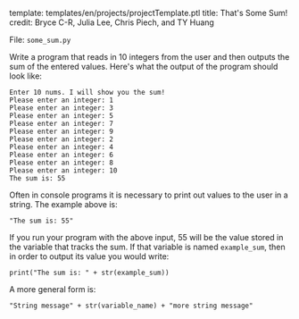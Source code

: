 template: templates/en/projects/projectTemplate.ptl
title: That's Some Sum!
credit: Bryce C-R, Julia Lee, Chris Piech, and TY Huang

File: `some_sum.py`

Write a program that reads in 10 integers from the user and then outputs the sum of the entered values.  Here's what the output of the program should look like:

```
Enter 10 nums. I will show you the sum!
Please enter an integer: 1
Please enter an integer: 3
Please enter an integer: 5
Please enter an integer: 7
Please enter an integer: 9
Please enter an integer: 2
Please enter an integer: 4
Please enter an integer: 6
Please enter an integer: 8
Please enter an integer: 10
The sum is: 55
```

Often in console programs it is necessary to print out values to the user in a string. The example above is: 

```
"The sum is: 55"
```

If you run your program with the above input, 55 will be the value stored in the variable that tracks the sum. If that variable is named `example_sum`, then in order to output its value you would write:

```
print("The sum is: " + str(example_sum))
```

A more general form is:

```
"String message" + str(variable_name) + "more string message"
```
